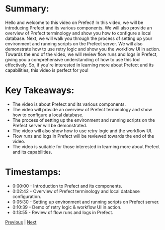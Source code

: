 # Summary:

Hello and welcome to this video on Prefect! In this video, we will be introducing Prefect and its various components. We will also provide an overview of Prefect terminology and show you how to configure a local database. Next, we will walk you through the process of setting up your environment and running scripts on the Prefect server. We will also demonstrate how to use retry logic and show you the workflow UI in action. Towards the end of the video, we will review flow runs and logs in Prefect, giving you a comprehensive understanding of how to use this tool effectively. So, if you're interested in learning more about Prefect and its capabilities, this video is perfect for you!

# Key Takeaways:

- The video is about Prefect and its various components.
- The video will provide an overview of Prefect terminology and show how to configure a local database.
- The process of setting up the environment and running scripts on the Prefect server will be demonstrated.
- The video will also show how to use retry logic and the workflow UI.
- Flow runs and logs in Prefect will be reviewed towards the end of the video.
- The video is suitable for those interested in learning more about Prefect and its capabilities.

# Timestamps:

- 0:00:00 - Introduction to Prefect and its components.
- 0:02:42 - Overview of Prefect terminology and local database configuration.
- 0:05:30 - Setting up environment and running scripts on Prefect server.
- 0:10:39 - Demo of retry logic & workflow UI in action.
- 0:13:55 - Review of flow runs and logs in Prefect.

[Previous](3.1%20Introdution%20to%20Workflow%20Orchestration.md) | [Next](3.3%20Prefect%20Workflow.md)